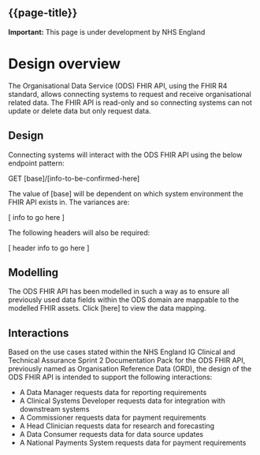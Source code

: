 ## {{page-title}}

  <div markdown="span" class="alert alert-warning" role="alert"><i class="fa fa-warning"></i><b> Important:</b> This page is under development by NHS England</div>

<!--The ORD FHIR API provides an R4 FHIR Application Programming Interface (API) to allow connecting systems to search and update ORD indicators.

- The API provides a [FHIR RESTful interface](https://hl7.org/fhir/R4/http.html) within which transactions are performed directly on the server resource using synchronous endpoints using GET, POST and PUT HTTP verbs.

- The API is intended to supersede the ORD FHIR DSTU2 API for common use cases.

- An ORD indicator has been modelled around a FHIR R4 Flag. Refer to - {{pagelink:Home/Design/Data-mapping.page.md}}. 

- The API will allow a healthcare professional to query, add and remove a ORD indicator. Refer to - {{pagelink:Home/Design/Interactions.page.md}}. 

- As a pre-requisite for calling the ORD FHIR R4 API , client systems MUST have traced the patient on PDS to ensure they have the correct NHS number for the patient. The <a href='https://developer.nhs.uk/apis/spine-core/pds_overview.html'>Spine Core API spec</a> outlines the approaches available for this demographic trace.

- The ORD FHIR R4 API will be hosted on the NHS England API Platform. Refer to - {{pagelink:Home/Build/Authentication.page.md}}. -->


# Design overview

The Organisational Data Service (ODS) FHIR API, using the FHIR R4 standard, allows connecting systems to request and receive organisational related data. The FHIR API is read-only and so connecting systems can not update or delete data but only request data.

## Design

Connecting systems will interact with the ODS FHIR API using the below endpoint pattern:

GET [base]/[info-to-be-confirmed-here]

The value of [base] will be dependent on which system environment the FHIR API exists in. The variances are: 

[ info to go here ]

The following headers will also be required:

[ header info to go here ]

## Modelling

The ODS FHIR API has been modelled in such a way as to ensure all previously used data fields within the ODS domain are mappable to the modelled FHIR assets. Click [here] to view the data mapping.

## Interactions

Based on the use cases stated within the NHS England IG Clinical and Technical Assurance Sprint 2 Documentation Pack for the ODS FHIR API, previously named as Organisation Reference Data (ORD), the design of the ODS FHIR API is intended to support the following interactions:

- A Data Manager requests data for reporting requirements
- A Clinical Systems Developer requests data for integration with downstream systems
- A Commissioner requests data for payment requirements
- A Head Clinician requests data for research and forecasting
- A Data Consumer requests data for data source updates
- A National Payments System requests data for payment requirements

